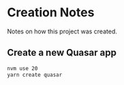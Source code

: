# Creation Notes

Notes on how this project was created.

## Create a new Quasar app

```sh
nvm use 20
yarn create quasar
```